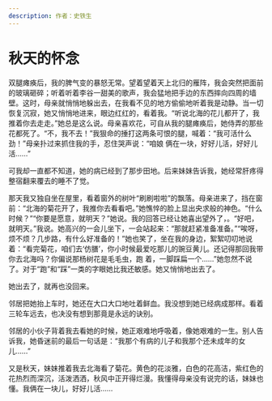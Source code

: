 ```yaml
---
description: 作者：史铁生
---
```


# 秋天的怀念

&#x20;       双腿瘫痪后，我的脾气变的暴怒无常。望着望着天上北归的雁阵，我会突然把面前的玻璃砸碎；听着听着李谷一甜美的歌声，我会猛地把手边的东西摔向四周的墙壁。这时，母亲就悄悄地躲出去，在我看不见的地方偷偷地听着我是动静。当一切恢复沉寂，她又悄悄地进来，眼边红红的，看着我。“听说北海的花儿都开了，我推着你去走走。”她总是这么说。母亲喜欢花，可自从我的腿瘫痪后，她侍弄的那些花都死了。“不，我不去！”我狠命的捶打这两条可恨的腿，喊着：“我可活什么劲！”母亲扑过来抓住我的手，忍住哭声说：“咱娘 俩在一块，好好儿活，好好儿活……”

&#x20;       可我却一直都不知道，她的病已经到了那步田地。后来妹妹告诉我，她经常肝疼得整宿翻来覆去的睡不了觉。

&#x20;       那天我又独自坐在屋里，看着窗外的树叶“刷刷啦啦”的飘落。母亲进来了，挡在窗前：“北海的菊花开了，我推你去看看吧。”她憔悴的脸上显出央求般的神色。“什么时候？”“你要是愿意，就明天？”她说。我的回答已经让她喜出望外了，。“好吧，就明天。”我说。她高兴的一会儿坐下，一会站起来：“那就赶紧准备准备。”“唉呀，烦不烦？几步路，有什么好准备的！”她也笑了，坐在我的身边，絮絮叨叨地说着：“看完菊花，咱们去‘仿膳’，你小时候最爱吃那儿的豌豆黄儿。还记得那回我带你去北海吗？你偏说那杨树花是毛毛虫，跑 着，一脚踩扁一个……”她忽然不说了。对于“跑”和“踩”一类的字眼她比我还敏感。她又悄悄地出去了。

&#x20;       她出去了，就再也没回来。

&#x20;       邻居把她抬上车时，她还在大口大口地吐着鲜血。我没想到她已经病成那样。看着三轮车远去，也决没有想到那竟是永远的诀别。

&#x20;       邻居的小伙子背着我去看她的时候，她正艰难地呼吸着，像她艰难的一生。别人告诉我，她昏迷前的最后一句话是：“我那个有病的儿子和我那个还未成年的女儿……”

&#x20;       又是秋天，妹妹推着我去北海看了菊花。黄色的花淡雅，白色的花高洁，紫红色的花热烈而深沉，活泼洒洒，秋风中正开得烂漫。我懂得母亲没有说完的话，妹妹也懂。我俩在一块儿，好好儿活……
